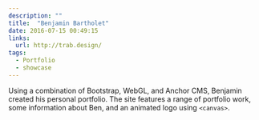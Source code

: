 ```yaml
---
description: ""
title:  "Benjamin Bartholet"
date: 2016-07-15 00:49:15
links:
  url: http://trab.design/
tags:
  - Portfolio
  - showcase
---
```


Using a combination of Bootstrap, WebGL, and Anchor CMS, Benjamin created his personal portfolio. The site features a range of portfolio work, some information about Ben, and an animated logo using `<canvas>`.
